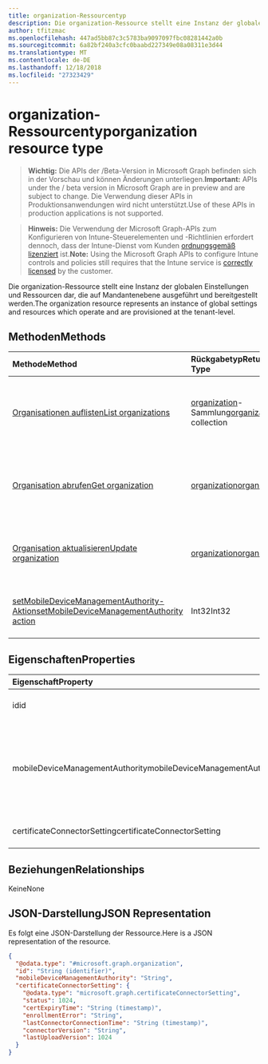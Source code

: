 ```yaml
---
title: organization-Ressourcentyp
description: Die organization-Ressource stellt eine Instanz der globalen Einstellungen und Ressourcen dar, die auf Mandantenebene ausgeführt und bereitgestellt werden.
author: tfitzmac
ms.openlocfilehash: 447ad5bb87c3c5783ba9097097fbc08281442a0b
ms.sourcegitcommit: 6a82bf240a3cfc0baabd227349e08a08311e3d44
ms.translationtype: MT
ms.contentlocale: de-DE
ms.lasthandoff: 12/18/2018
ms.locfileid: "27323429"
---
```

# <a name="organization-resource-type"></a><span data-ttu-id="7089a-103">organization-Ressourcentyp</span><span class="sxs-lookup"><span data-stu-id="7089a-103">organization resource type</span></span>

> <span data-ttu-id="7089a-104">**Wichtig:** Die APIs der /Beta-Version in Microsoft Graph befinden sich in der Vorschau und können Änderungen unterliegen.</span><span class="sxs-lookup"><span data-stu-id="7089a-104">**Important:** APIs under the / beta version in Microsoft Graph are in preview and are subject to change.</span></span> <span data-ttu-id="7089a-105">Die Verwendung dieser APIs in Produktionsanwendungen wird nicht unterstützt.</span><span class="sxs-lookup"><span data-stu-id="7089a-105">Use of these APIs in production applications is not supported.</span></span>

> <span data-ttu-id="7089a-106">**Hinweis:** Die Verwendung der Microsoft Graph-APIs zum Konfigurieren von Intune-Steuerelementen und -Richtlinien erfordert dennoch, dass der Intune-Dienst vom Kunden [ordnungsgemäß lizenziert](https://go.microsoft.com/fwlink/?linkid=839381) ist.</span><span class="sxs-lookup"><span data-stu-id="7089a-106">**Note:** Using the Microsoft Graph APIs to configure Intune controls and policies still requires that the Intune service is [correctly licensed](https://go.microsoft.com/fwlink/?linkid=839381) by the customer.</span></span>

<span data-ttu-id="7089a-107">Die organization-Ressource stellt eine Instanz der globalen Einstellungen und Ressourcen dar, die auf Mandantenebene ausgeführt und bereitgestellt werden.</span><span class="sxs-lookup"><span data-stu-id="7089a-107">The organization resource represents an instance of global settings and resources which operate and are provisioned at the tenant-level.</span></span>
## <a name="methods"></a><span data-ttu-id="7089a-108">Methoden</span><span class="sxs-lookup"><span data-stu-id="7089a-108">Methods</span></span>
|<span data-ttu-id="7089a-109">Methode</span><span class="sxs-lookup"><span data-stu-id="7089a-109">Method</span></span>|<span data-ttu-id="7089a-110">Rückgabetyp</span><span class="sxs-lookup"><span data-stu-id="7089a-110">Return Type</span></span>|<span data-ttu-id="7089a-111">Beschreibung</span><span class="sxs-lookup"><span data-stu-id="7089a-111">Description</span></span>|
|:---|:---|:---|
|[<span data-ttu-id="7089a-112">Organisationen auflisten</span><span class="sxs-lookup"><span data-stu-id="7089a-112">List organizations</span></span>](../api/intune-onboarding-organization-list.md)|<span data-ttu-id="7089a-113">[organization](../resources/intune-onboarding-organization.md)-Sammlung</span><span class="sxs-lookup"><span data-stu-id="7089a-113">[organization](../resources/intune-onboarding-organization.md) collection</span></span>|<span data-ttu-id="7089a-114">Auflisten von Eigenschaften und Beziehungen der [organization](../resources/intune-onboarding-organization.md)-Objekte.</span><span class="sxs-lookup"><span data-stu-id="7089a-114">List properties and relationships of the [organization](../resources/intune-onboarding-organization.md) objects.</span></span>|
|[<span data-ttu-id="7089a-115">Organisation abrufen</span><span class="sxs-lookup"><span data-stu-id="7089a-115">Get organization</span></span>](../api/intune-onboarding-organization-get.md)|[<span data-ttu-id="7089a-116">organization</span><span class="sxs-lookup"><span data-stu-id="7089a-116">organization</span></span>](../resources/intune-onboarding-organization.md)|<span data-ttu-id="7089a-117">Dient zum Lesen der Eigenschaften und Beziehungen des [organization](../resources/intune-onboarding-organization.md)-Objekts.</span><span class="sxs-lookup"><span data-stu-id="7089a-117">Read properties and relationships of the [organization](../resources/intune-onboarding-organization.md) object.</span></span>|
|[<span data-ttu-id="7089a-118">Organisation aktualisieren</span><span class="sxs-lookup"><span data-stu-id="7089a-118">Update organization</span></span>](../api/intune-onboarding-organization-update.md)|[<span data-ttu-id="7089a-119">organization</span><span class="sxs-lookup"><span data-stu-id="7089a-119">organization</span></span>](../resources/intune-onboarding-organization.md)|<span data-ttu-id="7089a-120">Aktualisieren der Eigenschaften eines [organization](../resources/intune-onboarding-organization.md)-Objekts.</span><span class="sxs-lookup"><span data-stu-id="7089a-120">Update the properties of a [organization](../resources/intune-onboarding-organization.md) object.</span></span>|
|[<span data-ttu-id="7089a-121">setMobileDeviceManagementAuthority-Aktion</span><span class="sxs-lookup"><span data-stu-id="7089a-121">setMobileDeviceManagementAuthority action</span></span>](../api/intune-onboarding-organization-setmobiledevicemanagementauthority.md)|<span data-ttu-id="7089a-122">Int32</span><span class="sxs-lookup"><span data-stu-id="7089a-122">Int32</span></span>|<span data-ttu-id="7089a-123">Autorität für die Verwaltung mobiler Geräte festlegen</span><span class="sxs-lookup"><span data-stu-id="7089a-123">Set mobile device management authority</span></span>|

## <a name="properties"></a><span data-ttu-id="7089a-124">Eigenschaften</span><span class="sxs-lookup"><span data-stu-id="7089a-124">Properties</span></span>
|<span data-ttu-id="7089a-125">Eigenschaft</span><span class="sxs-lookup"><span data-stu-id="7089a-125">Property</span></span>|<span data-ttu-id="7089a-126">Typ</span><span class="sxs-lookup"><span data-stu-id="7089a-126">Type</span></span>|<span data-ttu-id="7089a-127">Beschreibung</span><span class="sxs-lookup"><span data-stu-id="7089a-127">Description</span></span>|
|:---|:---|:---|
|<span data-ttu-id="7089a-128">id</span><span class="sxs-lookup"><span data-stu-id="7089a-128">id</span></span>|<span data-ttu-id="7089a-129">String</span><span class="sxs-lookup"><span data-stu-id="7089a-129">String</span></span>|<span data-ttu-id="7089a-130">Die GUID für das Objekt.</span><span class="sxs-lookup"><span data-stu-id="7089a-130">The GUID for the object.</span></span>|
|<span data-ttu-id="7089a-131">mobileDeviceManagementAuthority</span><span class="sxs-lookup"><span data-stu-id="7089a-131">mobileDeviceManagementAuthority</span></span>|[<span data-ttu-id="7089a-132">mdmAuthority</span><span class="sxs-lookup"><span data-stu-id="7089a-132">mdmAuthority</span></span>](../resources/intune-onboarding-mdmauthority.md)|<span data-ttu-id="7089a-133">Autorität für die Verwaltung mobiler Geräte.</span><span class="sxs-lookup"><span data-stu-id="7089a-133">Mobile device management authority.</span></span> <span data-ttu-id="7089a-134">Mögliche Werte: `unknown`, `intune`, `sccm`, `office365`.</span><span class="sxs-lookup"><span data-stu-id="7089a-134">Possible values are: `unknown`, `intune`, `sccm`, `office365`.</span></span>|
|<span data-ttu-id="7089a-135">certificateConnectorSetting</span><span class="sxs-lookup"><span data-stu-id="7089a-135">certificateConnectorSetting</span></span>|[<span data-ttu-id="7089a-136">certificateConnectorSetting</span><span class="sxs-lookup"><span data-stu-id="7089a-136">certificateConnectorSetting</span></span>](../resources/intune-onboarding-certificateconnectorsetting.md)|<span data-ttu-id="7089a-137">Connector-Einstellung Zertifikat.</span><span class="sxs-lookup"><span data-stu-id="7089a-137">Certificate connector setting.</span></span>|

## <a name="relationships"></a><span data-ttu-id="7089a-138">Beziehungen</span><span class="sxs-lookup"><span data-stu-id="7089a-138">Relationships</span></span>
<span data-ttu-id="7089a-139">Keine</span><span class="sxs-lookup"><span data-stu-id="7089a-139">None</span></span>
## <a name="json-representation"></a><span data-ttu-id="7089a-140">JSON-Darstellung</span><span class="sxs-lookup"><span data-stu-id="7089a-140">JSON Representation</span></span>
<span data-ttu-id="7089a-141">Es folgt eine JSON-Darstellung der Ressource.</span><span class="sxs-lookup"><span data-stu-id="7089a-141">Here is a JSON representation of the resource.</span></span>
<!-- {
  "blockType": "resource",
  "keyProperty": "id",
  "@odata.type": "microsoft.graph.organization"
}
-->
``` json
{
  "@odata.type": "#microsoft.graph.organization",
  "id": "String (identifier)",
  "mobileDeviceManagementAuthority": "String",
  "certificateConnectorSetting": {
    "@odata.type": "microsoft.graph.certificateConnectorSetting",
    "status": 1024,
    "certExpiryTime": "String (timestamp)",
    "enrollmentError": "String",
    "lastConnectorConnectionTime": "String (timestamp)",
    "connectorVersion": "String",
    "lastUploadVersion": 1024
  }
}
```





